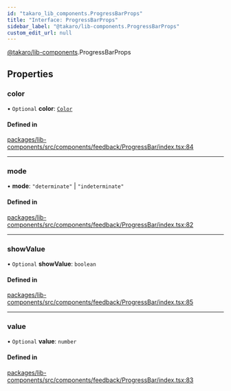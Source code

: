 ```yaml
---
id: "takaro_lib_components.ProgressBarProps"
title: "Interface: ProgressBarProps"
sidebar_label: "@takaro/lib-components.ProgressBarProps"
custom_edit_url: null
---
```


[@takaro/lib-components](../modules/takaro_lib_components.md).ProgressBarProps

## Properties

### color

• `Optional` **color**: [`Color`](../modules/takaro_lib_components.md#color)

#### Defined in

[packages/lib-components/src/components/feedback/ProgressBar/index.tsx:84](https://github.com/niekcandaele/Takaro/blob/91fb19b/packages/lib-components/src/components/feedback/ProgressBar/index.tsx#L84)

___

### mode

• **mode**: ``"determinate"`` \| ``"indeterminate"``

#### Defined in

[packages/lib-components/src/components/feedback/ProgressBar/index.tsx:82](https://github.com/niekcandaele/Takaro/blob/91fb19b/packages/lib-components/src/components/feedback/ProgressBar/index.tsx#L82)

___

### showValue

• `Optional` **showValue**: `boolean`

#### Defined in

[packages/lib-components/src/components/feedback/ProgressBar/index.tsx:85](https://github.com/niekcandaele/Takaro/blob/91fb19b/packages/lib-components/src/components/feedback/ProgressBar/index.tsx#L85)

___

### value

• `Optional` **value**: `number`

#### Defined in

[packages/lib-components/src/components/feedback/ProgressBar/index.tsx:83](https://github.com/niekcandaele/Takaro/blob/91fb19b/packages/lib-components/src/components/feedback/ProgressBar/index.tsx#L83)
